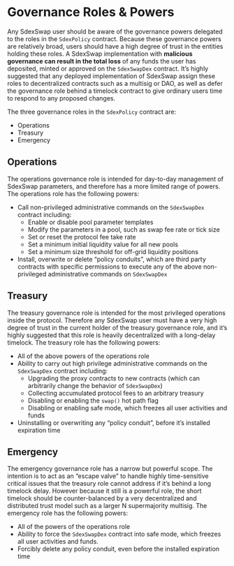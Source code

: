 # Governance Roles & Powers

Any SdexSwap user should be aware of the governance powers delegated to the roles in the `SdexPolicy` contract. Because these governance powers are relatively broad, users should have a high degree of trust in the entities holding these roles. A SdexSwap implementation with **malicious governance can result in the total loss** of any funds the user has deposited, minted or approved on the `SdexSwapDex` contract. It’s highly suggested that any deployed implementation of SdexSwap assign these roles to decentralized contracts such as a multisig or DAO, as well as defer the governance role behind a timelock contract to give ordinary users time to respond to any proposed changes.

The three governance roles in the `SdexPolicy` contract are:

- Operations
- Treasury
- Emergency

## Operations

The operations governance role is intended for day-to-day management of SdexSwap parameters, and therefore has a more limited range of powers. The operations role has the following powers:

- Call non-privileged administrative commands on the `SdexSwapDex` contract including:
    - Enable or disable pool parameter templates
    - Modify the parameters in a pool, such as swap fee rate or tick size
    - Set or reset the protocol fee take rate
    - Set a minimum initial liquidity value for all new pools
    - Set a minimum size threshold for off-grid liquidity positions
- Install, overwrite or delete “policy conduits”, which are third party contracts with specific permissions to execute any of the above non-privileged administrative commands on `SdexSwapDex`

## Treasury

The treasury governance role is intended for the most privileged operations inside the protocol. Therefore any SdexSwap user must have a very high degree of trust in the current holder of the treasury governance role, and it’s highly suggested that this role is heavily decentralized with a long-delay timelock. The treasury role has the following powers:

- All of the above powers of the operations role
- Ability to carry out high privilege administrative commands on the `SdexSwapDex` contract including:
    - Upgrading the proxy contracts to new contracts (which can arbitrarily change the behavior of `SdexSwapDex`)
    - Collecting accumulated protocol fees to an arbitrary treasury
    - Disabling or enabling the `swap()` hot path flag
    - Disabling or enabling safe mode, which freezes all user activities and funds
- Uninstalling or overwriting any “policy conduit”, before it’s installed expiration time

## Emergency

The emergency governance role has a narrow but powerful scope. The intention is to act as an “escape valve” to handle highly time-sensitive critical issues that the treasury role cannot address if it’s behind a long timelock delay. However because it still is a powerful role, the short timelock should be counter-balanced by a very decentralized and distributed trust model such as a larger N supermajority multisig. The emergency role has the following powers:

- All of the powers of the operations role
- Ability to force the `SdexSwapDex` contract into safe mode, which freezes all user activities and funds.
- Forcibly delete any policy conduit, even before the installed expiration time